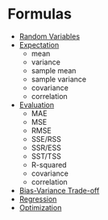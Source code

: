 Formulas
========

- [Random Variables](random-variables.md)
- [Expectation](expectation.md)
  - mean
  - variance
  - sample mean
  - sample variance
  - covariance
  - correlation
- [Evaluation](evaluation.md)
  - MAE
  - MSE
  - RMSE
  - SSE/RSS
  - SSR/ESS
  - SST/TSS
  - R-squared
  - covariance
  - correlation
- [Bias-Variance Trade-off](bias-variance.md)
- [Regression](regression.md)
- [Optimization](optimization.md)
